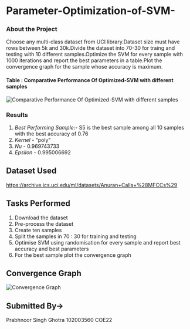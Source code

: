 # Parameter-Optimization-of-SVM-


### About the Project
    
Choose any multi-class dataset from UCI library.Dataset size must have rows between 5k and 30k.Divide the dataset into 70-30 for traing and testing with 10 different samples.Optimize the SVM for every sample with 1000 iterations and report the best parameters in a table.Plot the convergence graph for the sample whose accuracy is maximum.
   
#### Table : Comparative Performance Of Optimized-SVM with different samples


![Comparative Performance Of Optimized-SVM with different samples](https://user-images.githubusercontent.com/118923632/233221265-b7c6baa5-60fd-41f7-a855-fce78704a731.png)

### Results
1. *Best Performing Sample*:- S5 is the best sample among all 10 samples with the best accuracy of 0.76
2. *Kernel* - "poly"
3. *Nu* - 0.969743733
4. *Epsilon* - 0.995006692



## Dataset Used 
https://archive.ics.uci.edu/ml/datasets/Anuran+Calls+%28MFCCs%29

## Tasks Performed
1. Download the dataset
2. Pre-process the dataset
3. Create ten samples 
4. Split the samples in  70 : 30 for training and testing
5. Optimise SVM using randomisation for every sample and report best accuracy and best parameters
6. For the best sample plot the convergence graph


## Convergence Graph
![Convergence Graph](https://user-images.githubusercontent.com/118923632/233221390-7ff5df6a-16f0-4cf4-b928-a46fa354772e.png)

## Submitted By->

Prabhnoor Singh Ghotra
102003560
COE22

 
